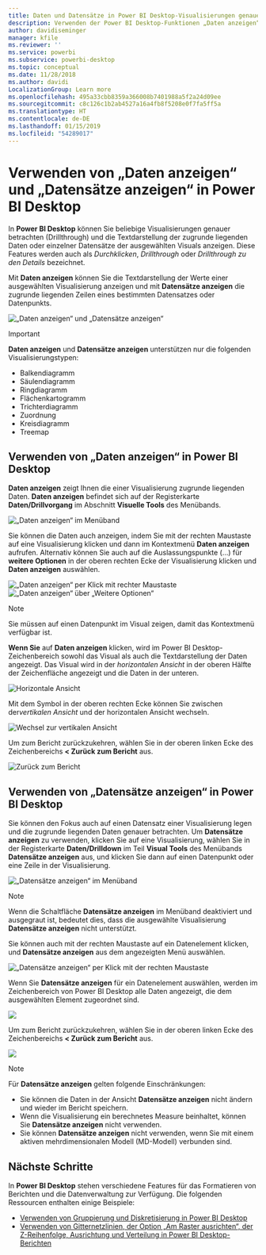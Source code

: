 ```yaml
---
title: Daten und Datensätze in Power BI Desktop-Visualisierungen genauer betrachten
description: Verwenden der Power BI Desktop-Funktionen „Daten anzeigen“ und „Datensätze anzeigen“ für Drilldowns
author: davidiseminger
manager: kfile
ms.reviewer: ''
ms.service: powerbi
ms.subservice: powerbi-desktop
ms.topic: conceptual
ms.date: 11/28/2018
ms.author: davidi
LocalizationGroup: Learn more
ms.openlocfilehash: 495a33cbb8359a366008b7401988a5f2a24d09ee
ms.sourcegitcommit: c8c126c1b2ab4527a16a4fb8f5208e0f7fa5ff5a
ms.translationtype: HT
ms.contentlocale: de-DE
ms.lasthandoff: 01/15/2019
ms.locfileid: "54289017"
---
```

# <a name="use-see-data-and-see-records-in-power-bi-desktop"></a>Verwenden von „Daten anzeigen“ und „Datensätze anzeigen“ in Power BI Desktop
In **Power BI Desktop** können Sie beliebige Visualisierungen genauer betrachten (Drillthrough) und die Textdarstellung der zugrunde liegenden Daten oder einzelner Datensätze der ausgewählten Visuals anzeigen. Diese Features werden auch als *Durchklicken*, *Drillthrough* oder *Drillthrough zu den Details* bezeichnet.

Mit **Daten anzeigen** können Sie die Textdarstellung der Werte einer ausgewählten Visualisierung anzeigen und mit **Datensätze anzeigen** die zugrunde liegenden Zeilen eines bestimmten Datensatzes oder Datenpunkts. 

![„Daten anzeigen“ und „Datensätze anzeigen“](media/desktop-see-data-see-records/see-data-record.png)

>[!IMPORTANT]
>**Daten anzeigen** und **Datensätze anzeigen** unterstützen nur die folgenden Visualisierungstypen:
>  - Balkendiagramm
>  - Säulendiagramm
>  - Ringdiagramm
>  - Flächenkartogramm
>  - Trichterdiagramm
>  - Zuordnung
>  - Kreisdiagramm
>  - Treemap

## <a name="use-see-data-in-power-bi-desktop"></a>Verwenden von „Daten anzeigen“ in Power BI Desktop

**Daten anzeigen** zeigt Ihnen die einer Visualisierung zugrunde liegenden Daten. **Daten anzeigen** befindet sich auf der Registerkarte **Daten/Drillvorgang** im Abschnitt **Visuelle Tools** des Menübands.

![„Daten anzeigen“ im Menüband](media/desktop-see-data-see-records/see-data1.png)

Sie können die Daten auch anzeigen, indem Sie mit der rechten Maustaste auf eine Visualisierung klicken und dann im Kontextmenü **Daten anzeigen** aufrufen. Alternativ können Sie auch auf die Auslassungspunkte (...) für **weitere Optionen** in der oberen rechten Ecke der Visualisierung klicken und **Daten anzeigen** auswählen.

![„Daten anzeigen“ per Klick mit rechter Maustaste](media/desktop-see-data-see-records/see-data2.png)&nbsp;&nbsp;![„Daten anzeigen“ über „Weitere Optionen“](media/desktop-see-data-see-records/see-data3.png)

> [!NOTE]
> Sie müssen auf einen Datenpunkt im Visual zeigen, damit das Kontextmenü verfügbar ist.

**Wenn Sie** auf **Daten anzeigen** klicken, wird im Power BI Desktop-Zeichenbereich sowohl das Visual als auch die Textdarstellung der Daten angezeigt. Das Visual wird in der *horizontalen Ansicht* in der oberen Hälfte der Zeichenfläche angezeigt und die Daten in der unteren. 

![Horizontale Ansicht](media/desktop-see-data-see-records/see-data4a.png)

Mit dem Symbol in der oberen rechten Ecke können Sie zwischen der*vertikalen Ansicht* und der horizontalen Ansicht wechseln.

![Wechsel zur vertikalen Ansicht](media/desktop-see-data-see-records/see-data4.png)

Um zum Bericht zurückzukehren, wählen Sie in der oberen linken Ecke des Zeichenbereichs **< Zurück zum Bericht** aus.

![Zurück zum Bericht](media/desktop-see-data-see-records/see-data5.png)

## <a name="use-see-records-in-power-bi-desktop"></a>Verwenden von „Datensätze anzeigen“ in Power BI Desktop

Sie können den Fokus auch auf einen Datensatz einer Visualisierung legen und die zugrunde liegenden Daten genauer betrachten. Um **Datensätze anzeigen** zu verwenden, klicken Sie auf eine Visualisierung, wählen Sie in der Registerkarte **Daten/Drilldown** im Teil **Visual Tools** des Menübands **Datensätze anzeigen** aus, und klicken Sie dann auf einen Datenpunkt oder eine Zeile in der Visualisierung. 

![„Datensätze anzeigen“ im Menüband](media/desktop-see-data-see-records/see-record1.png)

> [!NOTE]
> Wenn die Schaltfläche **Datensätze anzeigen** im Menüband deaktiviert und ausgegraut ist, bedeutet dies, dass die ausgewählte Visualisierung **Datensätze anzeigen** nicht unterstützt.

Sie können auch mit der rechten Maustaste auf ein Datenelement klicken, und **Datensätze anzeigen** aus dem angezeigten Menü auswählen.

![„Datensätze anzeigen“ per Klick mit der rechten Maustaste](media/desktop-see-data-see-records/see-record2.png)

Wenn Sie **Datensätze anzeigen** für ein Datenelement auswählen, werden im Zeichenbereich von Power BI Desktop alle Daten angezeigt, die dem ausgewählten Element zugeordnet sind. 

![](media/desktop-see-data-see-records/see-record3.png)

Um zum Bericht zurückzukehren, wählen Sie in der oberen linken Ecke des Zeichenbereichs **< Zurück zum Bericht** aus.

![](media/desktop-see-data-see-records/see-record4.png)

> [!NOTE]
>Für **Datensätze anzeigen** gelten folgende Einschränkungen:
> - Sie können die Daten in der Ansicht **Datensätze anzeigen** nicht ändern und wieder im Bericht speichern.
> - Wenn die Visualisierung ein berechnetes Measure beinhaltet, können Sie **Datensätze anzeigen** nicht verwenden.
> - Sie können **Datensätze anzeigen** nicht verwenden, wenn Sie mit einem aktiven mehrdimensionalen Modell (MD-Modell) verbunden sind.

## <a name="next-steps"></a>Nächste Schritte
In **Power BI Desktop** stehen verschiedene Features für das Formatieren von Berichten und die Datenverwaltung zur Verfügung. Die folgenden Ressourcen enthalten einige Beispiele:

* [Verwenden von Gruppierung und Diskretisierung in Power BI Desktop](desktop-grouping-and-binning.md)
* [Verwenden von Gitternetzlinien, der Option „Am Raster ausrichten“, der Z-Reihenfolge, Ausrichtung und Verteilung in Power BI Desktop-Berichten](desktop-gridlines-snap-to-grid.md)

